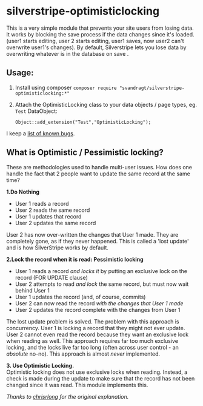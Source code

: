 silverstripe-optimisticlocking
==============================

This is a very simple module that prevents your site users from losing data.
It works by blocking the save process if the data changes since it's loaded. (user1 starts editing, user 2 starts editing, user1 saves, now user2 can't overwrite user1's changes). By default, Silverstripe lets you lose data by overwriting whatever is in the database on save .


## Usage:

1. Install using composer `composer require "svandragt/silverstripe-optimisticlocking:*"`
2. Attach the OptimisticLocking class to your data objects / page types, eg. ``Test`` DataObject:

    `Object::add_extension("Test","OptimisticLocking");`

I keep a [list of known bugs](https://github.com/svandragt/silverstripe-optimisticlocking/issues?labels=bug&page=1&state=open).


## What is Optimistic / Pessimistic locking?

These are methodologies used to handle multi-user issues. How does one handle the fact that 2 people want to update the same record at the same time?

__1.Do Nothing__
  - User 1 reads a record
  - User 2 reads the same record
  - User 1 updates that record
  - User 2 updates the same record

User 2 has now over-written the changes that User 1 made. They are completely gone, as if they never happened. This is called a 'lost update' and is how SilverStripe works by default.

__2.Lock the record when it is read: Pessimistic locking__
  - User 1 reads a record *and locks it* by putting an exclusive lock on the record (FOR UPDATE clause)
  - User 2 attempts to read *and lock* the same record, but must now wait behind User 1
  - User 1 updates the record (and, of course, commits)
  - User 2 can now read the record *with the changes that User 1 made*
  - User 2 updates the record complete with the changes from User 1

The lost update problem is solved. The problem with this approach is concurrency. User 1 is locking a record that they might not ever update. User 2 cannot even read the record because they want an exclusive lock when reading as well. This approach requires far too much exclusive locking, and the locks live far too long (often across user control - an *absolute* no-no). This approach is almost *never* implemented.

__3. Use Optimistic Locking.__ <Br>
Optimistic locking does not use exclusive locks when reading. Instead, a check is made during the update to make sure that the record has not been changed since it was read. This module implements this.

_Thanks to [chrisrlong](http://www.dbasupport.com/forums/showthread.php?7282-What-is-Optimistic-Locking-vs.-Pessimistic-Locking&p=29149#post29149) for the original explanation._
